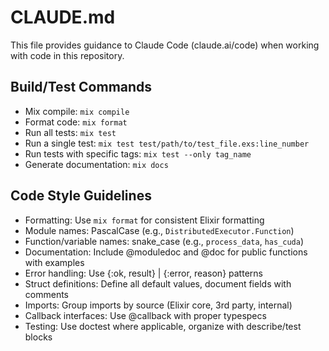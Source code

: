 # CLAUDE.md

This file provides guidance to Claude Code (claude.ai/code) when working with code in this repository.

## Build/Test Commands

- Mix compile: `mix compile`
- Format code: `mix format`
- Run all tests: `mix test`
- Run a single test: `mix test test/path/to/test_file.exs:line_number`
- Run tests with specific tags: `mix test --only tag_name`
- Generate documentation: `mix docs`

## Code Style Guidelines

- Formatting: Use `mix format` for consistent Elixir formatting
- Module names: PascalCase (e.g., `DistributedExecutor.Function`)
- Function/variable names: snake_case (e.g., `process_data`, `has_cuda`)
- Documentation: Include @moduledoc and @doc for public functions with examples
- Error handling: Use {:ok, result} | {:error, reason} patterns
- Struct definitions: Define all default values, document fields with comments
- Imports: Group imports by source (Elixir core, 3rd party, internal)
- Callback interfaces: Use @callback with proper typespecs
- Testing: Use doctest where applicable, organize with describe/test blocks